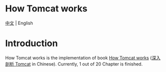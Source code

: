 # How Tomcat works
[中文](README.md) | English
# Introduction
How Tomcat works is the implementation of book [How Tomcat works](https://brainysoftware.com/book/9780975212806)
([深入剖析 Tomcat](https://book.douban.com/subject/10426640/) in Chinese).
Currently, 1 out of 20 Chapter is finished.